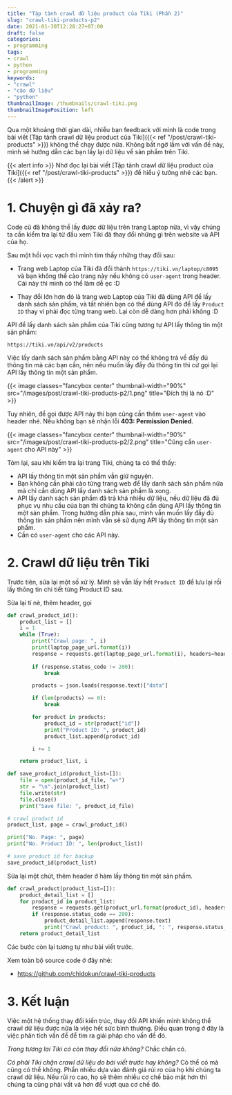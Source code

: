 ```yaml
---
title: "Tập tành crawl dữ liệu product của Tiki (Phần 2)"
slug: "crawl-tiki-products-p2"
date: 2021-01-30T12:28:27+07:00
draft: false
categories:
- programming
tags:
- crawl
- python
- programming
keywords:
- "crawl"
- "cào dữ liệu"
- "python"
thumbnailImage: /thumbnails/crawl-tiki.png
thumbnailImagePosition: left
---
```


Qua một khoảng thời gian dài, nhiều bạn feedback với mình là code trong bài viết [Tập tành crawl dữ liệu product của Tiki]({{< ref "/post/crawl-tiki-products" >}}) không thể chạy được nữa. Không bất ngờ lắm với vấn đề này, mình sẽ hướng dẫn các bạn lấy lại dữ liệu về sản phẩm trên Tiki.

{{< alert info >}}
Nhớ đọc lại bài viết [Tập tành crawl dữ liệu product của Tiki]({{< ref "/post/crawl-tiki-products" >}}) để hiểu ý tưởng nhé các bạn.
{{< /alert >}}

<!--more-->

<!--toc-->

# 1. Chuyện gì đã xảy ra?

Code cũ đã không thể lấy được dữ liệu trên trang Laptop nữa, vì vậy chúng ta cần kiểm tra lại từ đầu xem Tiki đã thay đổi những gì trên website và API của họ.

Sau một hồi vọc vạch thì mình tìm thấy những thay đổi sau:

- Trang web Laptop của Tiki đã đổi thành `https://tiki.vn/laptop/c8095` và bạn không thể cào trang này nếu không có `user-agent` trong header. Cái này thì mình có thể làm dễ ẹc :D

- Thay đổi lớn hơn đó là trang web Laptop của Tiki đã dùng API để lấy danh sách sản phẩm, và tất nhiên bạn có thể dùng API đó để lấy `Product ID` thay vì phải đọc từng trang web. Lại còn dễ dàng hơn phải không :D

API để lấy danh sách sản phẩm của Tiki cũng tương tự API lấy thông tin một sản phẩm:

```
https://tiki.vn/api/v2/products
```

Việc lấy danh sách sản phẩm bằng API này có thể không trả về đầy đủ thông tin mà các bạn cần, nên nếu muốn lấy đầy đủ thông tin thì cứ gọi lại API lấy thông tin một sản phẩm.


{{< image classes="fancybox center" thumbnail-width="90%" src="/images/post/crawl-tiki-products-p2/1.png" title="Đích thị là nó :D" >}}

Tuy nhiên, để gọi được API này thì bạn cũng cần thêm `user-agent` vào header nhé. Nếu không bạn sẽ nhận lỗi **403: Permission Denied**.

{{< image classes="fancybox center" thumbnail-width="90%" src="/images/post/crawl-tiki-products-p2/2.png" title="Cũng cần `user-agent` cho API này" >}}

Tóm lại, sau khi kiểm tra lại trang Tiki, chúng ta có thể thấy:

- API lấy thông tin một sản phẩm vẫn giữ nguyên.
- Bạn không cần phải cào từng trang web để lấy danh sách sản phẩm nữa mà chỉ cần dùng API lấy danh sách sản phẩm là xong.
- API lấy danh sách sản phẩm đã trả khá nhiều dữ liệu, nếu dữ liệu đã đủ phục vụ nhu cầu của bạn thì chúng ta không cần dùng API lấy thông tin một sản phẩm. Trong hướng dẫn phía sau, mình vẫn muốn lấy đầy đủ thông tin sản phẩm nên mình vẫn sẽ sử dụng API lấy thông tin một sản phẩm.
- Cần có `user-agent` cho các API này.


# 2. Crawl dữ liệu trên Tiki

Trước tiên, sửa lại một số xử lý. Mình sẽ vẫn lấy hết `Product ID` để lưu lại rồi lấy thông tin chi tiết từng Product ID sau.

Sửa lại tí nè, thêm header, gọi 

```python
def crawl_product_id():
    product_list = []
    i = 1
    while (True):
        print("Crawl page: ", i)
        print(laptop_page_url.format(i))
        response = requests.get(laptop_page_url.format(i), headers=headers)
        
        if (response.status_code != 200):
            break

        products = json.loads(response.text)["data"]

        if (len(products) == 0):
            break

        for product in products:
            product_id = str(product["id"])
            print("Product ID: ", product_id)
            product_list.append(product_id)

        i += 1

    return product_list, i

def save_product_id(product_list=[]):
    file = open(product_id_file, "w+")
    str = "\n".join(product_list)
    file.write(str)
    file.close()
    print("Save file: ", product_id_file)

# crawl product id
product_list, page = crawl_product_id()

print("No. Page: ", page)
print("No. Product ID: ", len(product_list))

# save product id for backup
save_product_id(product_list)
```

Sửa lại một chút, thêm header ở hàm lấy thông tin một sản phẩm.

```python
def crawl_product(product_list=[]):
    product_detail_list = []
    for product_id in product_list:
        response = requests.get(product_url.format(product_id), headers=headers)
        if (response.status_code == 200):
            product_detail_list.append(response.text)
            print("Crawl product: ", product_id, ": ", response.status_code)
    return product_detail_list

```

Các bước còn lại tương tự như bài viết trước.

Xem toàn bộ source code ở đây nhé:

- https://github.com/chidokun/crawl-tiki-products

# 3. Kết luận

Việc một hệ thống thay đổi kiến trúc, thay đổi API khiến mình không thể crawl dữ liệu được nữa là việc hết sức bình thường. Điều quan trọng ở đây là việc phân tích vấn đề để tìm ra giải pháp cho vấn đề đó. 

*Trong tương lai Tiki có còn thay đổi nữa không?* Chắc chắn có. 

*Có phải Tiki chặn crawl dữ liệu do bài viết trước hay không?* Có thể có mà cũng có thể không. Phần nhiều dựa vào đánh giá rủi ro của họ khi chúng ta crawl dữ liệu. Nếu rủi ro cao, họ sẽ thêm nhiều cơ chế bảo mật hơn thì chúng ta cũng phải vất vả hơn để vượt qua cơ chế đó.